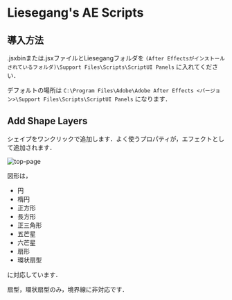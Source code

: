 # Liesegang's AE Scripts

## 導入方法
.jsxbinまたは.jsxファイルとLiesegangフォルダを `(After Effectsがインストールされているフォルダ)\Support Files\Scripts\ScriptUI Panels` に入れてください．

デフォルトの場所は `C:\Program Files\Adobe\Adobe After Effects <バージョン>\Support Files\Scripts\ScriptUI Panels` になります．

## Add Shape Layers
シェイプをワンクリックで追加します．よく使うプロパティが，エフェクトとして追加されます．

![top-page](https://raw.githubusercontent.com/liesegang/liesegangs_aescripts/Documents/AddShapeLayers/demo.gif)

図形は，

+ 円
+ 楕円
+ 正方形
+ 長方形
+ 正三角形
+ 五芒星
+ 六芒星
+ 扇形
+ 環状扇型

に対応しています．

扇型，環状扇型のみ，境界線に非対応です．
